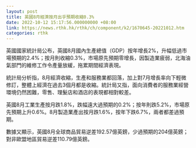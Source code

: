 ```yaml
---
layout: post
title: 英國8月經濟按月出乎預期收縮0.3%
date: 2022-10-12 15:17:56.000000000 +08:00
link: https://news.rthk.hk/rthk/ch/component/k2/1670645-20221012.htm
categories: rthk
---
```


英國國家統計局公布，英國8月國內生產總值（GDP）按年增長2%，升幅低過市場預期的2.4%；按月則收縮0.3%，市場原先預期零增長，因製造業疲弱，北海油氣部門的維修工作令產量放緩，拖累期間經濟表現。

統計局分析指，8月經濟收縮，生產和服務業都回落，加上對7月增長率向下輕微修訂，整體上經濟在過去3個月都是收縮。統計局又指，面向消費者的服務業經營環境仍然困難，零售、理髮店和酒店的表現都相對較差。

英國8月工業生產按月跌1.8%，跌幅遠大過預期的0.2%；按年則跌5.2%，市場原先預期上升0.6%。8月製造業產出按月跌1.6%，按年下跌6.7%，兩者都差過預期。

數據又顯示，英國8月全球商品貿易逆差192.57億英鎊，少過預期的204億英鎊；對非歐盟地區貿易逆差110.79億英鎊。
